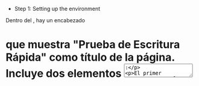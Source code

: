 - Step 1: Setting up the environment

Dentro del <body>, hay un encabezado <h1> que muestra "Prueba de Escritura Rápida" como título de la página. Incluye dos elementos <textarea>:

El primer <textarea> con el ID inputText está marcado como de solo lectura y sirve como área de visualización para el texto que el usuario necesita escribir.

El segundo <textarea> con el ID userInput es donde los usuarios escribirán el texto mostrado.

Dos elementos <button> con un evento onclick configurado para las funciones startTest() y endTest() inician la prueba de escritura.

Por último, hay dos elementos <div> con los IDs output que mostrarán los resultados de la prueba.

Para incluir un archivo JavaScript en speed_analysis.html, se utiliza la etiqueta de script en el archivo HTML justo encima de la etiqueta </body>.
